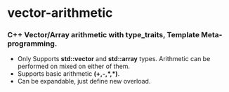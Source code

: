 # vector-arithmetic
### C++ Vector/Array arithmetic with type_traits, Template Meta-programming.

* Only Supports **std::vector** and **std::array** types. Arithmetic can be performed on mixed on either of them.
* Supports basic arithmetic **(+,-,*,\*)**.
* Can be expandable, just define new overload.

